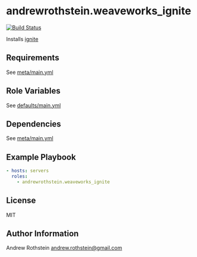 andrewrothstein.weaveworks_ignite
=========
[![Build Status](https://travis-ci.org/andrewrothstein/ansible-weaveworks_ignite.svg?branch=master)](https://travis-ci.org/andrewrothstein/ansible-weaveworks_ignite)

Installs [ignite](https://www.weave.works/blog/fire-up-your-vms-with-weave-ignite)

Requirements
------------

See [meta/main.yml](meta/main.yml)

Role Variables
--------------

See [defaults/main.yml](defaults/main.yml)

Dependencies
------------

See [meta/main.yml](meta/main.yml)

Example Playbook
----------------

```yml
- hosts: servers
  roles:
    - andrewrothstein.weaveworks_ignite
```

License
-------

MIT

Author Information
------------------

Andrew Rothstein <andrew.rothstein@gmail.com>
